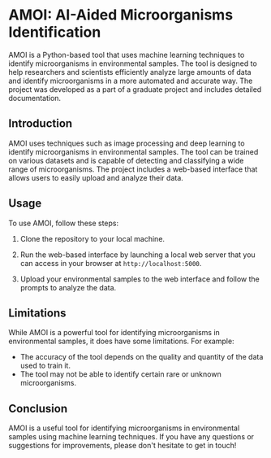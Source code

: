 # AMOI: AI-Aided Microorganisms Identification

AMOI is a Python-based tool that uses machine learning techniques to identify microorganisms in environmental samples. The tool is designed to help researchers and scientists efficiently analyze large amounts of data and identify microorganisms in a more automated and accurate way. The project was developed as a part of a graduate project and includes detailed documentation.

## Introduction

AMOI uses techniques such as image processing and deep learning to identify microorganisms in environmental samples. The tool can be trained on various datasets and is capable of detecting and classifying a wide range of microorganisms. The project includes a web-based interface that allows users to easily upload and analyze their data.

## Usage

To use AMOI, follow these steps:

1. Clone the repository to your local machine.

3. Run the web-based interface by launching a local web server that you can access in your browser at `http://localhost:5000`.

4. Upload your environmental samples to the web interface and follow the prompts to analyze the data.

## Limitations

While AMOI is a powerful tool for identifying microorganisms in environmental samples, it does have some limitations. For example:

- The accuracy of the tool depends on the quality and quantity of the data used to train it.
- The tool may not be able to identify certain rare or unknown microorganisms.

## Conclusion

AMOI is a useful tool for identifying microorganisms in environmental samples using machine learning techniques. If you have any questions or suggestions for improvements, please don't hesitate to get in touch!
